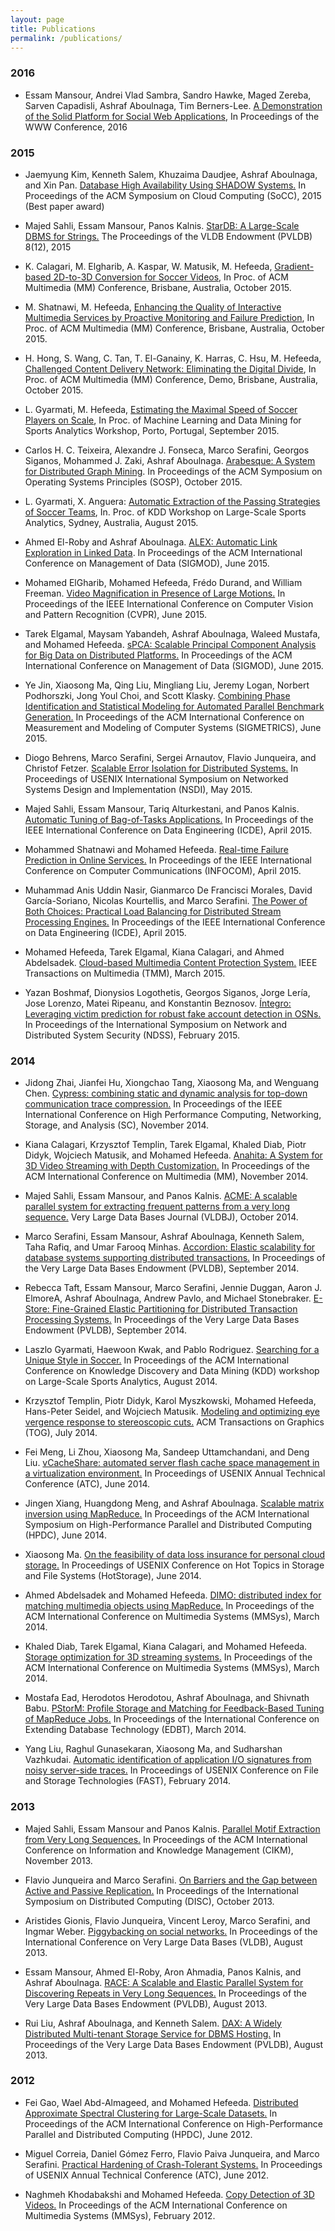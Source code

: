```yaml
---
layout: page
title: Publications
permalink: /publications/
---
```


### 2016

* Essam Mansour, Andrei Vlad Sambra, Sandro Hawke, Maged Zereba, Sarven Capadisli, Ashraf Aboulnaga, Tim Berners-Lee. [A Demonstration of the Solid Platform for Social Web
Applications](/team/aghanem/papers/WWW16-solid-Demo-2.pdf), In Proceedings of the WWW Conference, 2016


### 2015

* Jaemyung Kim, Kenneth Salem, Khuzaima Daudjee, Ashraf Aboulnaga, and Xin Pan. [Database High Availability Using SHADOW Systems.]() In Proceedings of the ACM Symposium on Cloud Computing (SoCC), 2015 (Best paper award)

* Majed Sahli, Essam Mansour, Panos Kalnis. [StarDB: A Large-Scale DBMS for Strings.]() The Proceedings of the VLDB Endowment (PVLDB) 8(12), 2015

* K. Calagari, M. Elgharib, A. Kaspar, W. Matusik, M. Hefeeda, [Gradient-based 2D-to-3D Conversion for Soccer Videos](), In Proc. of ACM Multimedia (MM) Conference, Brisbane, Australia, October 2015.

* M. Shatnawi, M. Hefeeda, [Enhancing the Quality of Interactive Multimedia Services by Proactive Monitoring and Failure Prediction](), In Proc. of ACM Multimedia (MM) Conference, Brisbane, Australia, October 2015.

* H. Hong, S. Wang, C. Tan, T. El-Ganainy, K. Harras, C. Hsu, M. Hefeeda, [Challenged Content Delivery Network: Eliminating the Digital Divide](), In Proc. of ACM Multimedia (MM) Conference, Demo, Brisbane, Australia, October 2015.

* L. Gyarmati, M. Hefeeda, [Estimating the Maximal Speed of Soccer Players on Scale](), In Proc. of Machine Learning and Data Mining for Sports Analytics Workshop, Porto, Portugal, September 2015.

* Carlos H. C. Teixeira, Alexandre J. Fonseca, Marco Serafini, Georgos Siganos, Mohammed J. Zaki, Ashraf Aboulnaga. [Arabesque: A System for Distributed Graph Mining](). In Proceedings of the ACM Symposium on Operating Systems Principles (SOSP), October 2015.

* L. Gyarmati, X. Anguera: [Automatic Extraction of the Passing Strategies of Soccer Teams](), In. Proc. of KDD Workshop on Large-Scale Sports Analytics, Sydney, Australia, August 2015.

* Ahmed El-Roby and Ashraf Aboulnaga. [ALEX: Automatic Link Exploration in Linked Data](). In Proceedings of the ACM International Conference on Management of Data (SIGMOD), June 2015.

* Mohamed ElGharib, Mohamed Hefeeda, Frédo Durand, and William Freeman. [Video Magnification in Presence of Large Motions.]() In Proceedings of the IEEE International Conference on Computer Vision and Pattern Recognition (CVPR), June 2015.

* Tarek Elgamal, Maysam Yabandeh, Ashraf Aboulnaga, Waleed Mustafa, and Mohamed Hefeeda. [sPCA: Scalable Principal Component Analysis for Big Data on Distributed Platforms.]() In Proceedings of the ACM International Conference on Management of Data (SIGMOD), June 2015.

* Ye Jin, Xiaosong Ma, Qing Liu, Mingliang Liu, Jeremy Logan, Norbert Podhorszki, Jong Youl Choi, and Scott Klasky. [Combining Phase Identification and Statistical Modeling for Automated Parallel Benchmark Generation.]() In Proceedings of the ACM International Conference on Measurement and Modeling of Computer Systems (SIGMETRICS), June 2015.

* Diogo Behrens, Marco Serafini, Sergei Arnautov, Flavio Junqueira, and Christof Fetzer. [Scalable Error Isolation for Distributed Systems.]() In Proceedings of USENIX International Symposium on Networked Systems Design and Implementation (NSDI), May 2015.

* Majed Sahli, Essam Mansour, Tariq Alturkestani, and Panos Kalnis. [Automatic Tuning of Bag-of-Tasks Applications.]() In Proceedings of the IEEE International Conference on Data Engineering (ICDE), April 2015.

* Mohammed Shatnawi and Mohamed Hefeeda. [Real-time Failure Prediction in Online Services.]() In Proceedings of the IEEE International Conference on Computer Communications (INFOCOM), April 2015.

* Muhammad Anis Uddin Nasir, Gianmarco De Francisci Morales, David García-Soriano, Nicolas Kourtellis, and Marco Serafini. [The Power of Both Choices: Practical Load Balancing for Distributed Stream Processing Engines.]() In Proceedings of the IEEE International Conference on Data Engineering (ICDE), April 2015.

* Mohamed Hefeeda, Tarek Elgamal, Kiana Calagari, and Ahmed Abdelsadek. [Cloud-based Multimedia Content Protection System.]() IEEE Transactions on Multimedia (TMM), March 2015.

* Yazan Boshmaf, Dionysios Logothetis, Georgos Siganos, Jorge Lería, Jose Lorenzo, Matei Ripeanu, and Konstantin Beznosov. [Íntegro: Leveraging victim prediction for robust fake account detection in OSNs.]() In Proceedings of the International Symposium on Network and Distributed System Security (NDSS), February 2015.


### 2014

* Jidong Zhai, Jianfei Hu, Xiongchao Tang, Xiaosong Ma, and Wenguang Chen. [Cypress: combining static and dynamic analysis for top-down communication trace compression.]() In Proceedings of the IEEE International Conference on High Performance Computing, Networking, Storage, and Analysis (SC), November 2014.

* Kiana Calagari, Krzysztof Templin, Tarek Elgamal, Khaled Diab, Piotr Didyk, Wojciech Matusik, and Mohamed Hefeeda. [Anahita: A System for 3D Video Streaming with Depth Customization.]() In Proceedings of the ACM International Conference on Multimedia (MM), November 2014.

* Majed Sahli, Essam Mansour, and Panos Kalnis. [ACME: A scalable parallel system for extracting frequent patterns from a very long sequence.]() Very Large Data Bases Journal (VLDBJ), October 2014.

* Marco Serafini, Essam Mansour, Ashraf Aboulnaga, Kenneth Salem, Taha Rafiq, and Umar Farooq Minhas. [Accordion: Elastic scalability for database systems supporting distributed transactions.]() In Proceedings of the Very Large Data Bases Endowment (PVLDB), September 2014.

* Rebecca Taft, Essam Mansour, Marco Serafini, Jennie Duggan, Aaron J. ElmoreΑ, Ashraf Aboulnaga, Andrew Pavlo, and Michael Stonebraker. [E-Store: Fine-Grained Elastic Partitioning for Distributed Transaction Processing Systems.]() In Proceedings of the Very Large Data Bases Endowment (PVLDB), September 2014.

* Laszlo Gyarmati, Haewoon Kwak, and Pablo Rodriguez. [Searching for a Unique Style in Soccer.]() In Proceedings of the ACM International Conference on Knowledge Discovery and Data Mining (KDD) workshop on Large-Scale Sports Analytics, August 2014.

* Krzysztof Templin, Piotr Didyk, Karol Myszkowski, Mohamed Hefeeda, Hans-Peter Seidel, and Wojciech Matusik. [Modeling and optimizing eye vergence response to stereoscopic cuts.]() ACM Transactions on Graphics (TOG), July 2014.

* Fei Meng, Li Zhou, Xiaosong Ma, Sandeep Uttamchandani, and Deng Liu. [vCacheShare: automated server flash cache space management in a virtualization environment.]() In Proceedings of USENIX Annual Technical Conference (ATC), June 2014.

* Jingen Xiang, Huangdong Meng, and Ashraf Aboulnaga. [Scalable matrix inversion using MapReduce.]() In Proceedings of the ACM International Symposium on High-Performance Parallel and Distributed Computing (HPDC), June 2014.

* Xiaosong Ma. [On the feasibility of data loss insurance for personal cloud storage.]() In Proceedings of USENIX Conference on Hot Topics in Storage and File Systems (HotStorage), June 2014.

* Ahmed Abdelsadek and Mohamed Hefeeda. [DIMO: distributed index for matching multimedia objects using MapReduce.]() In Proceedings of the ACM International Conference on Multimedia Systems (MMSys), March 2014.

* Khaled Diab, Tarek Elgamal, Kiana Calagari, and Mohamed Hefeeda. [Storage optimization for 3D streaming systems.]() In Proceedings of the ACM International Conference on Multimedia Systems (MMSys), March 2014.

* Mostafa Ead, Herodotos Herodotou, Ashraf Aboulnaga, and Shivnath Babu. [PStorM: Profile Storage and Matching for Feedback-Based Tuning of MapReduce Jobs.]() In Proceedings of the International Conference on Extending Database Technology (EDBT), March 2014.

* Yang Liu, Raghul Gunasekaran, Xiaosong Ma, and Sudharshan Vazhkudai. [Automatic identification of application I/O signatures from noisy server-side traces.]() In Proceedings of USENIX Conference on File and Storage Technologies (FAST), February 2014.


### 2013

* Majed Sahli, Essam Mansour and Panos Kalnis. [Parallel Motif Extraction from Very Long Sequences.]() In Proceedings of the ACM International Conference on Information and Knowledge Management (CIKM), November 2013.

* Flavio Junqueira and Marco Serafini. [On Barriers and the Gap between Active and Passive Replication.]() In Proceedings of the International Symposium on Distributed Computing (DISC), October 2013.

* Aristides Gionis, Flavio Junqueira, Vincent Leroy, Marco Serafini, and Ingmar Weber. [Piggybacking on social networks.]() In Proceedings of the International Conference on Very Large Data Bases (VLDB), August 2013.

* Essam Mansour, Ahmed El-Roby, Aron Ahmadia, Panos Kalnis, and Ashraf Aboulnaga. [RACE: A Scalable and Elastic Parallel System for Discovering Repeats in Very Long Sequences.]() In Proceedings of the Very Large Data Bases Endowment (PVLDB), August 2013.

* Rui Liu, Ashraf Aboulnaga, and Kenneth Salem. [DAX: A Widely Distributed Multi-tenant Storage Service for DBMS Hosting.]() In Proceedings of the Very Large Data Bases Endowment (PVLDB), August 2013.


### 2012

* Fei Gao, Wael Abd-Almageed, and Mohamed Hefeeda. [Distributed Approximate Spectral Clustering for Large-Scale Datasets.]() In Proceedings of the ACM International Conference on High-Performance Parallel and Distributed Computing (HPDC), June 2012.

* Miguel Correia, Daniel Gómez Ferro, Flavio Paiva Junqueira, and Marco Serafini. [Practical Hardening of Crash-Tolerant Systems.]() In Proceedings of USENIX Annual Technical Conference (ATC), June 2012.

* Naghmeh Khodabakshi and Mohamed Hefeeda. [Copy Detection of 3D Videos.]() In Proceedings of the ACM International Conference on Multimedia Systems (MMSys), February 2012.
